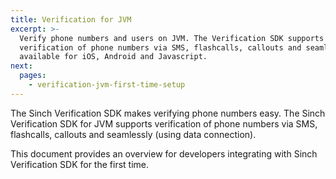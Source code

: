 ```yaml
---
title: Verification for JVM
excerpt: >-
  Verify phone numbers and users on JVM. The Verification SDK supports the
  verification of phone numbers via SMS, flashcalls, callouts and seamlessly. The SDK is also
  available for iOS, Android and Javascript.
next:
  pages:
    - verification-jvm-first-time-setup
---
```

The Sinch Verification SDK makes verifying phone numbers easy. The Sinch Verification SDK for JVM supports verification of phone numbers via SMS, flashcalls, callouts and seamlessly (using data connection).

This document provides an overview for developers integrating with Sinch Verification SDK for the first time.
